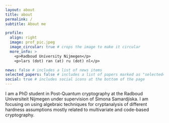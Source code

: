 ```yaml
---
layout: about
title: about
permalink: /
subtitle: About me

profile:
  align: right
  image: prof_pic.jpeg
  image_circular: true # crops the image to make it circular
  more_info: >
    <p>Radboud University Nijmegen</p>
    <p>lars (dot) ran (at) ru (dot) nl</p>

news: false # includes a list of news items
selected_papers: false # includes a list of papers marked as "selected={true}"
social: true # includes social icons at the bottom of the page
---
```


I am a PhD student in Post-Quantum cryptography at the Radboud Universiteit Nijmegen under supervision of Simona Samardjiska. I am focusing on using algebraic techniques for cryptanalysis of different hardness assumptions mostly related to multivariate and code-based cryptography.